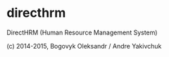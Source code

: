 directhrm
=========
DirectHRM (Human Resource Management System)

(c) 2014-2015, Bogovyk Oleksandr / Andre Yakivchuk

